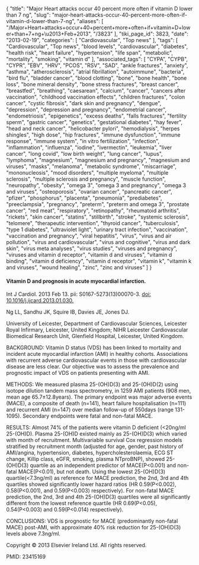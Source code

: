 {
    "title": "Major Heart attacks occur 40 percent more often if vitamin D lower than 7 ng",
    "slug": "major-heart-attacks-occur-40-percent-more-often-if-vitamin-d-lower-than-7-ng",
    "aliases": [
        "/Major+Heart+attacks+occur+40+percent+more+often+if+vitamin+D+lower+than+7+ng+\u2013+Feb+2013",
        "/3823"
    ],
    "tiki_page_id": 3823,
    "date": "2013-02-19",
    "categories": [
        "Cardiovascular",
        "Top news"
    ],
    "tags": [
        "Cardiovascular",
        "Top news",
        "blood levels",
        "cardiovascular",
        "diabetes",
        "health risk",
        "heart failure",
        "hypertension",
        "life span",
        "metabolic",
        "mortality",
        "smoking",
        "vitamin d"
    ],
    "associated_tags": [
        "CYPA",
        "CYPB",
        "CYPR",
        "EBV",
        "HRV",
        "PCOS",
        "RSV",
        "SAD",
        "ankle fractures",
        "anxiety",
        "asthma",
        "atherosclerosis",
        "atrial fibrillation",
        "autoimmune",
        "bacteria",
        "bird flu",
        "bladder cancer",
        "blood clotting",
        "bone",
        "bone health",
        "bone loss",
        "bone mineral density",
        "bone stress fractures",
        "breast cancer",
        "breastfed",
        "breathing",
        "caesarean",
        "calcium",
        "cancer",
        "cancers after vaccination",
        "childhood vaccination effects",
        "children fractures",
        "colon cancer",
        "cystic fibrosis",
        "dark skin and pregnancy",
        "dengue",
        "depression",
        "depression and pregnancy",
        "endometrial cancer",
        "endometriosis",
        "epigenetics",
        "excess deaths",
        "falls fractures",
        "fertility sperm",
        "gastric cancer",
        "genetics",
        "gestational diabetes",
        "hay fever",
        "head and neck cancer",
        "helicobacter pylori",
        "hemodialysis",
        "herpes shingles",
        "high dose",
        "hip fractures",
        "immune dysfunction",
        "immune response",
        "immune system",
        "in vitro fertilization",
        "infection",
        "inflammation",
        "influenza",
        "iodine",
        "ivermectin",
        "leukemia",
        "liver cancer",
        "long covid",
        "low birth weight",
        "lung cancer",
        "lupus",
        "lymphoma",
        "magnesium",
        "magnesium and pregnancy",
        "magnesium and viruses",
        "masks",
        "melanoma",
        "metabolic syndrome",
        "miscarriage",
        "mononucleosis",
        "mood disorders",
        "multiple myeloma",
        "multiple sclerosis",
        "multiple sclerosis and pregnancy",
        "muscle function",
        "neuropathy",
        "obesity",
        "omega 3",
        "omega 3 and pregnancy",
        "omega 3 and viruses",
        "osteoporosis",
        "ovarian cancer",
        "pancreatic cancer",
        "pfizer",
        "phosphorus",
        "placenta",
        "pneumonia",
        "prediabetes",
        "preeclampsia",
        "pregnancy",
        "preterm",
        "preterm and omega 3",
        "prostate cancer",
        "red meat",
        "respiratory",
        "retinopathy",
        "rheumatoid arthritis",
        "rickets",
        "skin cancer",
        "statins",
        "stillbirth",
        "stroke",
        "systemic sclerosis",
        "telomere",
        "therapeutic intervention",
        "thyroid cancer",
        "tuberculosis",
        "type 1 diabetes",
        "ultraviolet light",
        "urinary tract infection",
        "vaccination",
        "vaccination and pregnancy",
        "viral hepatitis",
        "virus",
        "virus and air pollution",
        "virus and cardiovascular",
        "virus and cognitive",
        "virus and dark skin",
        "virus meta analyses",
        "virus studies",
        "viruses and pregnancy",
        "viruses and vitamin d receptor",
        "vitamin d and viruses",
        "vitamin d binding",
        "vitamin d deficiency",
        "vitamin d receptor",
        "vitamin k",
        "vitamin k and viruses",
        "wound healing",
        "zinc",
        "zinc and viruses"
    ]
}


#### Vitamin D and prognosis in acute myocardial infarction.

Int J Cardiol. 2013 Feb 13. pii: S0167-5273(13)00070-3. [doi: 10.1016/j.ijcard.2013.01.030.](https://doi.org/10.1016/j.ijcard.2013.01.030.) 

Ng LL, Sandhu JK, Squire IB, Davies JE, Jones DJ.

University of Leicester, Department of Cardiovascular Sciences, Leicester Royal Infirmary, Leicester, United Kingdom; NIHR Leicester Cardiovascular Biomedical Research Unit, Glenfield Hospital, Leicester, United Kingdom.

BACKGROUND: Vitamin D status (VDS) has been linked to mortality and incident acute myocardial infarction (AMI) in healthy cohorts. Associations with recurrent adverse cardiovascular events in those with cardiovascular disease are less clear. Our objective was to assess the prevalence and prognostic impact of VDS on patients presenting with AMI.

METHODS: We measured plasma 25-(OH)D(3) and 25-(OH)D(2) using isotope dilution tandem mass spectrometry, in 1259 AMI patients (908 men, mean age 65.7±12.8years). The primary endpoint was major adverse events (MACE), a composite of death (n=141), heart failure hospitalisation (n=111) and recurrent AMI (n=147) over median follow-up of 550days (range 131-1095). Secondary endpoints were fatal and non-fatal MACE.

RESULTS: Almost 74% of the patients were vitamin D deficient (<20ng/ml 25-(OH)D). Plasma 25-(OH)D existed mainly as 25-(OH)D(3) which varied with month of recruitment. Multivariable survival Cox regression models stratified by recruitment month (adjusted for age, gender, past history of AMI/angina, hypertension, diabetes, hypercholesterolaemia, ECG ST change, Killip class, eGFR, smoking, plasma NTproBNP), showed 25-(OH)D(3) quartile as an independent predictor of MACE(P<0.001) and non-fatal MACE(P<0.01), but not death. Using the lowest 25-(OH)D(3) quartile(<7.3ng/ml) as reference for MACE prediction, the 2nd, 3rd and 4th quartiles showed significantly lower hazard ratios (HR 0.59(P<0.002), 0.58(P<0.001), and 0.59(P<0.003) respectively). For non-fatal MACE prediction, the 2nd, 3rd and 4th 25-(OH)D(3) quartiles were all significantly different from the lowest reference quartile (HR 0.69(P<0.05), 0.54(P<0.003) and 0.59(P<0.014) respectively).

CONCLUSIONS: VDS is prognostic for MACE (predominantly non-fatal MACE) post-AMI, with approximate 40% risk reduction for 25-(OH)D(3) levels above 7.3ng/ml.

Copyright © 2013 Elsevier Ireland Ltd. All rights reserved.

PMID:    23415169